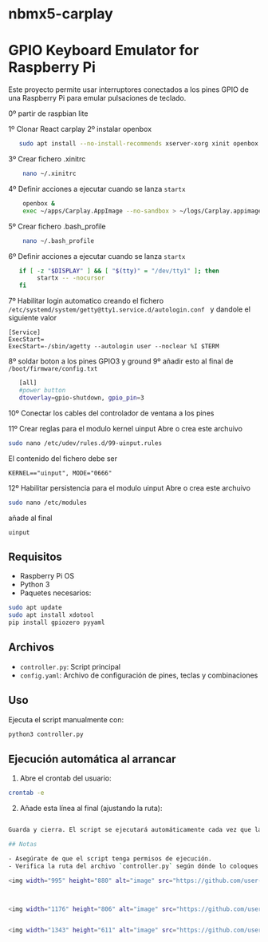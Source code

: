 # nbmx5-carplay
# GPIO Keyboard Emulator for Raspberry Pi

Este proyecto permite usar interruptores conectados a los pines GPIO de una Raspberry Pi para emular pulsaciones de teclado.

0º partir de raspbian lite


1º Clonar React carplay
2º instalar openbox
```bash
   sudo apt install --no-install-recommends xserver-xorg xinit openbox chromium-browser
```
3º  Crear fichero .xinitrc
```bash
    nano ~/.xinitrc
```
4º Definir acciones a ejecutar cuando se lanza  ```startx```
```bash
    openbox &
    exec ~/apps/Carplay.AppImage --no-sandbox > ~/logs/Carplay.appimage.electron.log 2>&1
```
5º  Crear fichero .bash_profile
```bash
    nano ~/.bash_profile
```
6º Definir acciones a ejecutar cuando se lanza  ```startx```
```bash
   if [ -z "$DISPLAY" ] && [ "$(tty)" = "/dev/tty1" ]; then
        startx -- -nocursor
   fi
```
7º Habilitar login automatico creando el fichero   ```/etc/systemd/system/getty@tty1.service.d/autologin.conf ``` y dandole el siguiente valor
```
[Service]
ExecStart=
ExecStart=-/sbin/agetty --autologin user --noclear %I $TERM

```

8º soldar boton a los pines GPIO3 y ground
9º añadir esto al final de ```/boot/firmware/config.txt```
```bash
   [all]
   #power button
   dtoverlay=gpio-shutdown, gpio_pin=3
```
10º Conectar los cables del controlador de ventana a los pines

11º Crear reglas para el modulo kernel uinput
   Abre o crea este archuivo
   ```bash
   sudo nano /etc/udev/rules.d/99-uinput.rules
   ```
   El contenido del fichero debe ser
   ```
   KERNEL=="uinput", MODE="0666"
   ```

12º Habilitar persistencia para el modulo uinput
   Abre o crea este archuivo
   ```bash
   sudo nano /etc/modules
   ```
   añade al final
   ```
   uinput
   ```






## Requisitos

- Raspberry Pi OS
- Python 3
- Paquetes necesarios:

```bash
sudo apt update
sudo apt install xdotool
pip install gpiozero pyyaml
```

## Archivos

- `controller.py`: Script principal
- `config.yaml`: Archivo de configuración de pines, teclas y combinaciones

## Uso

Ejecuta el script manualmente con:

```bash
python3 controller.py
```

## Ejecución automática al arrancar

1. Abre el crontab del usuario:

```bash
crontab -e
```

2. Añade esta línea al final (ajustando la ruta):

```bash

Guarda y cierra. El script se ejecutará automáticamente cada vez que la Raspberry Pi arranque.

## Notas

- Asegúrate de que el script tenga permisos de ejecución.
- Verifica la ruta del archivo `controller.py` según dónde lo coloques.

<img width="995" height="880" alt="image" src="https://github.com/user-attachments/assets/dff9f4d0-f614-4791-a71d-0fb8072e10b2" />



<img width="1176" height="806" alt="image" src="https://github.com/user-attachments/assets/5fe00806-baef-48d8-850a-18d5c9bdd571" />


<img width="1343" height="611" alt="image" src="https://github.com/user-attachments/assets/1585c820-f7c0-47f3-b4a9-0989a5ce8958" />



